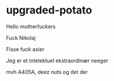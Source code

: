 # upgraded-potato

Hello motherfuckers

Fuck Nikolaj

Fisse
fuck asier

Jeg er et intelektuel ekstraordinær neeger

mvh A405A, deez nuts og det der
